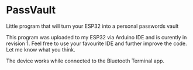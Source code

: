 # PassVault
 Little program that will turn your ESP32 into a personal passwords vault

This program was uploaded to my ESP32 via Arduino IDE and is curently in revision 1. Feel free to use your favourite IDE and further improve the code. Let me know what you think.

The device works while connected to the Bluetooth Terminal app. 
